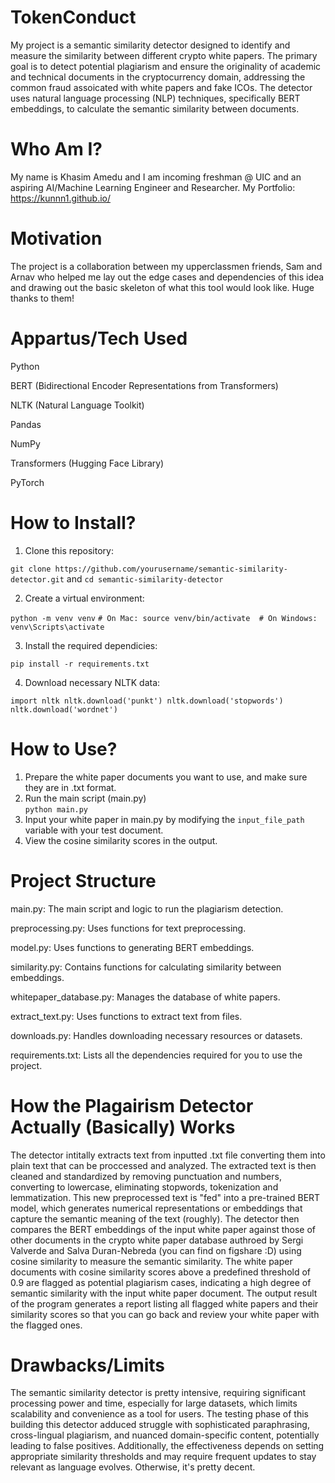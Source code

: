 # TokenConduct
My  project is a semantic similarity detector designed to identify and measure the similarity between different crypto white papers. The primary goal is to detect potential plagiarism and ensure the originality of academic and technical documents in the cryptocurrency domain, addressing the common fraud assoicated with white papers and fake ICOs. The detector uses natural language processing (NLP) techniques, specifically BERT embeddings, to calculate the semantic similarity between documents.
# Who Am I?
My name is Khasim Amedu and I am incoming freshman @ UIC and an aspiring AI/Machine Learning Engineer and Researcher. My Portfolio: https://kunnn1.github.io/
# Motivation
The project is a collaboration between my upperclassmen friends, Sam and Arnav who helped me lay out the edge cases and dependencies of this idea and drawing out the basic skeleton of what this tool would look like. Huge thanks to them!
# Appartus/Tech Used
Python

BERT (Bidirectional Encoder Representations from Transformers)

NLTK (Natural Language Toolkit)

Pandas

NumPy

Transformers (Hugging Face Library)

PyTorch
# How to Install?
1. Clone this repository:
   
```git clone https://github.com/yourusername/semantic-similarity-detector.git``` and 
```cd semantic-similarity-detector```

2. Create a virtual environment:
   
```python -m venv venv```
```# On Mac: source venv/bin/activate  # On Windows: venv\Scripts\activate```

3. Install the required dependicies:
   
```pip install -r requirements.txt```

4. Download necessary NLTK data:
   
```import nltk nltk.download('punkt') nltk.download('stopwords') nltk.download('wordnet')```
# How to Use?
1. Prepare the white paper documents you want to use, and make sure they are in .txt format.
2. Run the main script (main.py)   
```python main.py```
3. Input your white paper in main.py by modifying the ```input_file_path``` variable with your test document.
4. View the cosine similarity scores in the output. 


# Project Structure
main.py: The main script and logic to run the plagiarism detection.

preprocessing.py: Uses functions for text preprocessing.

model.py: Uses functions to generating BERT embeddings.

similarity.py: Contains functions for calculating similarity between embeddings.

whitepaper_database.py: Manages the database of white papers.

extract_text.py: Uses functions to extract text from files.

downloads.py: Handles downloading necessary resources or datasets.

requirements.txt: Lists all the dependencies required for you to use the project. 

# How the Plagairism Detector Actually (Basically) Works
The detector intitally extracts text from inputted .txt file converting them into plain text that can be proccessed and analyzed. The extracted text is then cleaned and standardized by removing punctuation and numbers, converting to lowercase, eliminating stopwords, tokenization and lemmatization. This new preprocessed text is "fed" into a pre-trained BERT model, which generates numerical representations or embeddings that capture the semantic meaning of the text (roughly). The detector then compares the BERT embeddings of the input white paper against those of other documents in the crypto white paper database authroed by Sergi Valverde and Salva Duran-Nebreda (you can find on figshare :D) using cosine similarity to measure the semantic similarity. The white paper documents with cosine similarity scores above a predefined threshold of 0.9 are flagged as potential plagiarism cases, indicating a high degree of semantic similarity with the input white paper document. The output result of the program generates a report listing all flagged white papers and their similarity scores so that you can go back and review your white paper with the flagged ones.
# Drawbacks/Limits
The semantic similarity detector is pretty intensive, requiring significant processing power and time, especially for large datasets, which limits scalability and convenience as a tool for users. The testing phase of this building this detector adduced struggle with sophisticated paraphrasing, cross-lingual plagiarism, and nuanced domain-specific content, potentially leading to false positives. Additionally, the effectiveness depends on setting appropriate similarity thresholds and may require frequent updates to stay relevant as language evolves. Otherwise, it's pretty decent. 
